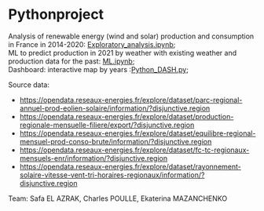 # Pythonproject
Analysis of renewable energy (wind and solar) production and consumption in France in 2014-2020: [Exploratory_analysis.ipynb](Exploratory_analysis.ipynb);<br>
ML to predict production in 2021 by weather with existing weather and production data for the past: [ML.ipynb](ML.ipynb);<br>
Dashboard: interactive map by years :[Python_DASH.py](Python_DASH.py);<br>

Source data:
- https://opendata.reseaux-energies.fr/explore/dataset/parc-regional-annuel-prod-eolien-solaire/information/?disjunctive.region
- https://opendata.reseaux-energies.fr/explore/dataset/production-regionale-mensuelle-filiere/export/?disjunctive.region
- https://opendata.reseaux-energies.fr/explore/dataset/equilibre-regional-mensuel-prod-conso-brute/information/?disjunctive.region
- https://opendata.reseaux-energies.fr/explore/dataset/fc-tc-regionaux-mensuels-enr/information/?disjunctive.region
- https://opendata.reseaux-energies.fr/explore/dataset/rayonnement-solaire-vitesse-vent-tri-horaires-regionaux/information/?disjunctive.region

Team:
Safa EL AZRAK, 
Charles POULLE,
Ekaterina MAZANCHENKO
